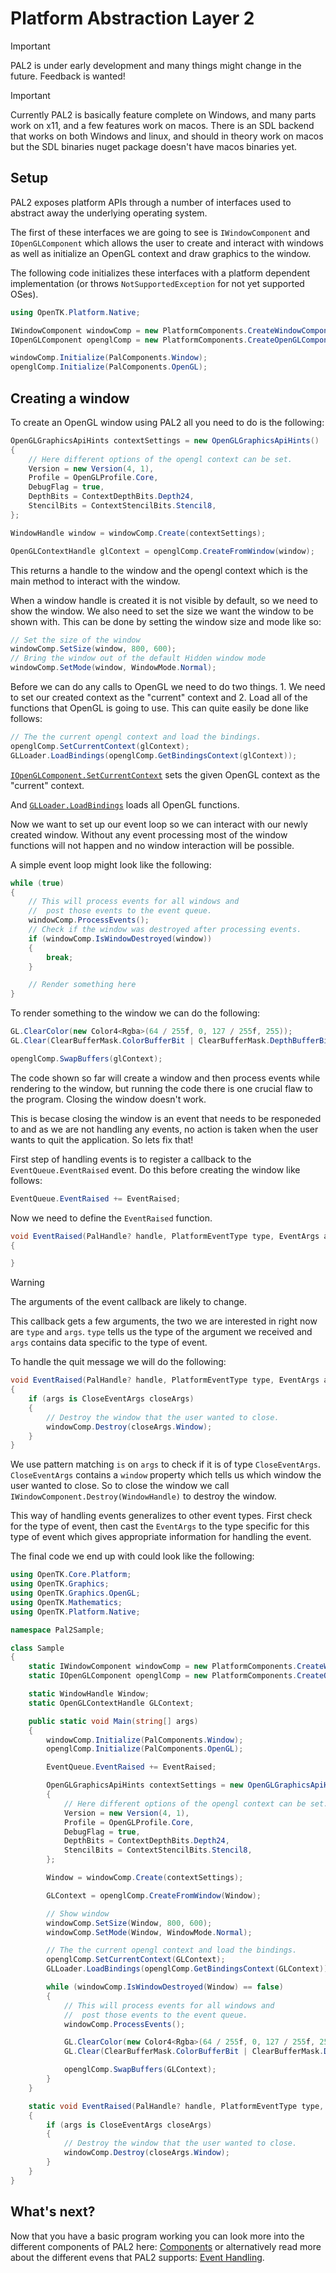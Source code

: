 # Platform Abstraction Layer 2

> [!IMPORTANT]
> PAL2 is under early development and many things might change in the future.
Feedback is wanted!

> [!IMPORTANT]
> Currently PAL2 is basically feature complete on Windows, and many parts work on x11, and a few features work on macos. There is an SDL backend that works on both Windows and linux, and should in theory work on macos but the SDL binaries nuget package doesn't have macos binaries yet.

## Setup

PAL2 exposes platform APIs through a number of interfaces used to abstract away the underlying operating system.

The first of these interfaces we are going to see is `IWindowComponent` and `IOpenGLComponent` which allows the user to 
create and interact with windows as well as initialize an OpenGL context and draw graphics to the window.

The following code initializes these interfaces with a platform dependent implementation (or throws `NotSupportedException` for not yet supported OSes).
```cs
using OpenTK.Platform.Native;

IWindowComponent windowComp = new PlatformComponents.CreateWindowComponent();
IOpenGLComponent openglComp = new PlatformComponents.CreateOpenGLComponent();

windowComp.Initialize(PalComponents.Window);
openglComp.Initialize(PalComponents.OpenGL);
```

## Creating a window

To create an OpenGL window using PAL2 all you need to do is the following:

```cs
OpenGLGraphicsApiHints contextSettings = new OpenGLGraphicsApiHints()
{
    // Here different options of the opengl context can be set.
    Version = new Version(4, 1),
    Profile = OpenGLProfile.Core,
    DebugFlag = true,
    DepthBits = ContextDepthBits.Depth24,
    StencilBits = ContextStencilBits.Stencil8,
};

WindowHandle window = windowComp.Create(contextSettings);

OpenGLContextHandle glContext = openglComp.CreateFromWindow(window);
```

This returns a handle to the window and the opengl context which is the main method to interact with the window.

When a window handle is created it is not visible by default, so we need to show the window. We also need to set the size we want the window to be shown with. This can be done by setting the window size and mode like so:

```cs
// Set the size of the window
windowComp.SetSize(window, 800, 600);
// Bring the window out of the default Hidden window mode
windowComp.SetMode(window, WindowMode.Normal);
```

Before we can do any calls to OpenGL we need to do two things. 1. We need to set our created context as the "current" context and 2. Load all of the functions that OpenGL is going to use.
This can quite easily be done like follows:

```cs
// The the current opengl context and load the bindings.
openglComp.SetCurrentContext(glContext);
GLLoader.LoadBindings(openglComp.GetBindingsContext(glContext));
```

[`IOpenGLComponent.SetCurrentContext`](xref:OpenTK.Core.Platform.IOpenGLComponent.SetCurrentContext(OpenTK.Core.Platform.OpenGLContextHandle)) sets the given OpenGL context as the "current" context.
<!--FIXME: Say something about what "current" context even means.-->
And [`GLLoader.LoadBindings`](xref:OpenTK.Graphics.GLLoader.LoadBindings(OpenTK.IBindingsContext)) loads all OpenGL functions.
<!--FIXME: Say something about lazy loading?-->

Now we want to set up our event loop so we can interact with our newly created window. Without any event processing most of the window functions will not happen and no window interaction will be possible.

A simple event loop might look like the following:
```cs
while (true)
{
    // This will process events for all windows and
    //  post those events to the event queue.
    windowComp.ProcessEvents();
    // Check if the window was destroyed after processing events.
    if (windowComp.IsWindowDestroyed(window))
    {
        break;
    }

    // Render something here
}
```

To render something to the window we can do the following:

```cs
GL.ClearColor(new Color4<Rgba>(64 / 255f, 0, 127 / 255f, 255));
GL.Clear(ClearBufferMask.ColorBufferBit | ClearBufferMask.DepthBufferBit | ClearBufferMask.StencilBufferBit);

openglComp.SwapBuffers(glContext);
```

The code shown so far will create a window and then process events while rendering to the window, but running the code there is one crucial flaw to the program. Closing the window doesn't work.

This is becase closing the window is an event that needs to be responeded to and as we are not handling any events, no action is taken when the user wants to quit the application. So lets fix that!

First step of handling events is to register a callback to the `EventQueue.EventRaised` event. Do this before creating the window like follows:

```cs
EventQueue.EventRaised += EventRaised;
```

Now we need to define the `EventRaised` function.

```cs
void EventRaised(PalHandle? handle, PlatformEventType type, EventArgs args)
{

}
```

> [!WARNING]
> The arguments of the event callback are likely to change.

This callback gets a few arguments, the two we are interested in right now are `type` and `args`.
`type` tells us the type of the argument we received and `args` contains data specific to the type of event.

To handle the quit message we will do the following:

```cs
void EventRaised(PalHandle? handle, PlatformEventType type, EventArgs args)
{
    if (args is CloseEventArgs closeArgs)
    {
        // Destroy the window that the user wanted to close.
        windowComp.Destroy(closeArgs.Window);
    }
}
```

We use pattern matching `is` on `args` to check if it is of type `CloseEventArgs`. `CloseEventArgs` contains a `window` property which tells us which window the user wanted to close.
So to close the window we call `IWindowComponent.Destroy(WindowHandle)` to destroy the window.

This way of handling events generalizes to other event types. First check for the type of event, then cast the `EventArgs` to the type specific for this type of event which gives appropriate information for handling the event.

The final code we end up with could look like the following:

```cs
using OpenTK.Core.Platform;
using OpenTK.Graphics;
using OpenTK.Graphics.OpenGL;
using OpenTK.Mathematics;
using OpenTK.Platform.Native;

namespace Pal2Sample;

class Sample
{
    static IWindowComponent windowComp = new PlatformComponents.CreateWindowComponent();
    static IOpenGLComponent openglComp = new PlatformComponents.CreateOpenGLComponent();

    static WindowHandle Window;
    static OpenGLContextHandle GLContext;

    public static void Main(string[] args)
    {
        windowComp.Initialize(PalComponents.Window);
        openglComp.Initialize(PalComponents.OpenGL);

        EventQueue.EventRaised += EventRaised;

        OpenGLGraphicsApiHints contextSettings = new OpenGLGraphicsApiHints()
        {
            // Here different options of the opengl context can be set.
            Version = new Version(4, 1),
            Profile = OpenGLProfile.Core,
            DebugFlag = true,
            DepthBits = ContextDepthBits.Depth24,
            StencilBits = ContextStencilBits.Stencil8,
        };

        Window = windowComp.Create(contextSettings);

        GLContext = openglComp.CreateFromWindow(Window);

        // Show window
        windowComp.SetSize(Window, 800, 600);
        windowComp.SetMode(Window, WindowMode.Normal);

        // The the current opengl context and load the bindings.
        openglComp.SetCurrentContext(GLContext);
        GLLoader.LoadBindings(openglComp.GetBindingsContext(GLContext));

        while (windowComp.IsWindowDestroyed(Window) == false)
        {
            // This will process events for all windows and
            //  post those events to the event queue.
            windowComp.ProcessEvents();

            GL.ClearColor(new Color4<Rgba>(64 / 255f, 0, 127 / 255f, 255));
            GL.Clear(ClearBufferMask.ColorBufferBit | ClearBufferMask.DepthBufferBit | ClearBufferMask.StencilBufferBit);

            openglComp.SwapBuffers(GLContext);
        }
    }

    static void EventRaised(PalHandle? handle, PlatformEventType type, EventArgs args)
    {
        if (args is CloseEventArgs closeArgs)
        {
            // Destroy the window that the user wanted to close.
            windowComp.Destroy(closeArgs.Window);
        }
    }
}
```

## What's next?

Now that you have a basic program working you can look more into the different components of PAL2 here: [Components](Components.md) or alternatively read more about the different evens that PAL2 supports: [Event Handling](Event-Handling.md).